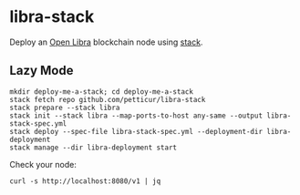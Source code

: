 # libra-stack

Deploy an [Open Libra](https://github.com/0LNetworkCommunity/libra-framework) blockchain node
using [stack](https://github.com/bozemanpass/stack).

## Lazy Mode

```shell
mkdir deploy-me-a-stack; cd deploy-me-a-stack
stack fetch repo github.com/petticur/libra-stack
stack prepare --stack libra
stack init --stack libra --map-ports-to-host any-same --output libra-stack-spec.yml
stack deploy --spec-file libra-stack-spec.yml --deployment-dir libra-deployment
stack manage --dir libra-deployment start
```

Check your node:

```
curl -s http://localhost:8080/v1 | jq
```